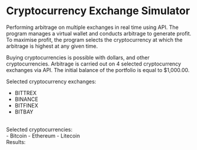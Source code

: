 # Cryptocurrency Exchange Simulator 
Performing arbitrage on multiple exchanges in real time using API. 
The program manages a virtual wallet and conducts arbitrage to generate profit.
To maximise profit, the program selects the cryptocurrency at which the arbitrage is highest at any given time. <br />

Buying cryptocurrencies is possible with dollars, and other cryptocurrencies.
Arbitrage is carried out on 4 selected cryptocurrency exchanges via API.
The initial balance of the portfolio is equal to $1,000.00. <br />

Selected cryptocurrency exchanges: <br />
- BITTREX
- BINANCE
- BITFINEX
- BITBAY 
<br />
Selected cryptocurrencies: <br />
- Bitcoin
- Ethereum
- Litecoin
<br />
Results:
